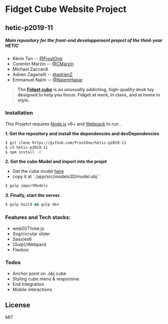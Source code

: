 # Fidget Cube Website Project
## hetic-p2019-11

##### Main repository for the front-end developpement project of the third-year HETIC
- Kévin Tan  -- [@FrostOne](https://github.com/FrostOne)
- Corentin Marzin  -- [@CMarzin](https://github.com/CMarzin)
- Michael Zaccardi
- Adiren Zaganelli -- [@adrienZ](https://github.com/adrienZ)
- Emmanuel Naïm -- [@NaiemHapar](https://github.com/NaiemHapar)

>__The [Fidget cube](https://www.kickstarter.com/projects/antsylabs/fidget-cube-a-vinyl-desk-toy) is an unusually addicting, high-quality desk toy designed to help you focus. Fidget at work, in class, and at home in style.__

### Installation

This Projetct requires [Node.js](https://nodejs.org/) v6+ and [Webpack](http://webpack.github.io/docs/) to run .

__1. Get the repository and install the dependencies and devDependencies__

```sh
$ git clone https://github.com/FrostOne/hetic-p2019-11
$ cd hetic-p2019-11
$ npm install -d
```

__2. Get the cube Model and import into the projet__

- Get the cube model [here](https://mega.nz/#!adEzHKBb!ZYsav8C1OOiFG9Il6_0x_Ao84m9lT4LigKLZqtAGOag)
- copy it at `./app/src/models3D/model.obj``
```sh
$ gulp importModels
```

__3. Finally, start the server.__

```sh
$ gulp build && gulp dev
```

### Features and Tech stacks:
  - webGl/Three.js
  - Svg/circular slider
  - Sass/es6
  - [Gulp]/Webpack
  - Flexbox

### Todos

 - Anchor point on .obj cube
 - Styling cube menu & responsive
 - End Integration
 - Mobile interactions

License
----

MIT
